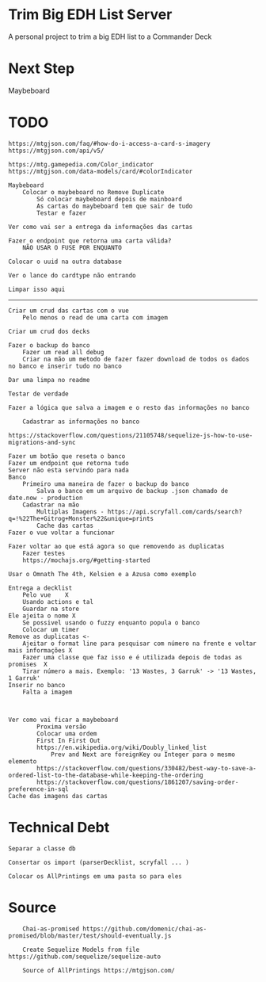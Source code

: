 # Trim Big EDH List Server
A personal project to trim a big EDH list to a Commander Deck

# Next Step
Maybeboard


# TODO
	https://mtgjson.com/faq/#how-do-i-access-a-card-s-imagery
	https://mtgjson.com/api/v5/

	https://mtg.gamepedia.com/Color_indicator
	https://mtgjson.com/data-models/card/#colorIndicator

	Maybeboard
		Colocar o maybeboard no Remove Duplicate
			Só colocar maybeboard depois de mainboard
			As cartas do maybeboard tem que sair de tudo
			Testar e fazer

	Ver como vai ser a entrega da informações das cartas

	Fazer o endpoint que retorna uma carta válida?
		NÃO USAR O FUSE POR ENQUANTO

	Colocar o uuid na outra database

	Ver o lance do cardtype não entrando

	Limpar isso aqui

----------------------------------------------------------------------------

	Criar um crud das cartas com o vue
		Pelo menos o read de uma carta com imagem

	Criar um crud dos decks

	Fazer o backup do banco
		Fazer um read all debug
		Criar na mão um metodo de fazer fazer download de todos os dados no banco e inserir tudo no banco  

	Dar uma limpa no readme

	Testar de verdade

	Fazer a lógica que salva a imagem e o resto das informações no banco

		Cadastrar as informações no banco

	https://stackoverflow.com/questions/21105748/sequelize-js-how-to-use-migrations-and-sync

	Fazer um botão que reseta o banco
	Fazer um endpoint que retorna tudo
	Server não esta servindo para nada
	Banco
		Primeiro uma maneira de fazer o backup do banco
			Salva o banco em um arquivo de backup .json chamado de date.now - production
		Cadastrar na mão
			Multiplas Imagens - https://api.scryfall.com/cards/search?q=!%22The+Gitrog+Monster%22&unique=prints
			Cache das cartas
	Fazer o vue voltar a funcionar

	Fazer voltar ao que está agora so que removendo as duplicatas
		Fazer testes
		https://mochajs.org/#getting-started

	Usar o Omnath The 4th, Kelsien e a Azusa como exemplo

	Entrega a decklist
		Pelo vue 	X
		Usando actions e tal
		Guardar na store
	Ele ajeita o nome X
		Se possivel usando o fuzzy enquanto popula o banco
		Colocar um timer
	Remove as duplicatas <-
		Ajeitar o format line para pesquisar com número na frente e voltar mais informações X
		Fazer uma classe que faz isso e é utilizada depois de todas as promises  X
		Tirar número a mais. Exemplo: '13 Wastes, 3 Garruk' -> '13 Wastes, 1 Garruk'
	Inserir no banco
		Falta a imagem



	Ver como vai ficar a maybeboard
			Proxima versão
			Colocar uma ordem
			First In First Out
			https://en.wikipedia.org/wiki/Doubly_linked_list
				Prev and Next are foreignKey ou Integer para o mesmo elemento
			https://stackoverflow.com/questions/330482/best-way-to-save-a-ordered-list-to-the-database-while-keeping-the-ordering
			https://stackoverflow.com/questions/1861207/saving-order-preference-in-sql
	Cache das imagens das cartas

# Technical Debt
	Separar a classe db

	Consertar os import (parserDecklist, scryfall ... )

	Colocar os AllPrintings em uma pasta so para eles

# Source

		Chai-as-promised https://github.com/domenic/chai-as-promised/blob/master/test/should-eventually.js

		Create Sequelize Models from file https://github.com/sequelize/sequelize-auto

		Source of AllPrintings https://mtgjson.com/
